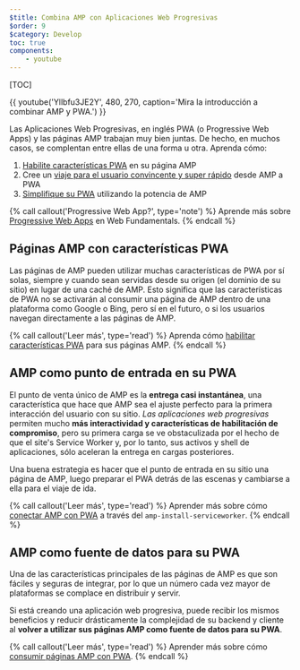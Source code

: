 ```yaml
---
$title: Combina AMP con Aplicaciones Web Progresivas
$order: 9
$category: Develop
toc: true
components:
    - youtube
---
```

[TOC]

{{ youtube('Yllbfu3JE2Y', 480, 270, caption='Mira la introducción a combinar AMP y PWA.') }}

Las Aplicaciones Web Progresivas, en inglés PWA (o Progressive Web Apps) y las páginas AMP trabajan muy bien juntas. De hecho, en muchos casos, se complentan entre ellas de una forma u otra. Aprenda cómo:

1. [Habilite características PWA](/es/docs/guides/pwa-amp/amp-as-pwa.html) en su página AMP
1. Cree un [viaje para el usuario convincente y super rápido](/es/docs/guides/pwa-amp/amp-to-pwa.html) desde AMP a PWA
1. [Simplifique su PWA](/es/docs/guides/pwa-amp/amp-in-pwa.html) utilizando la potencia de AMP

{% call callout('Progressive Web App?', type='note') %}
Aprende más sobre [Progressive Web Apps](https://developers.google.com/web/progressive-web-apps/) en Web Fundamentals.
{% endcall %}

## Páginas AMP con características PWA

Las páginas de AMP pueden utilizar muchas características de PWA por sí solas, siempre y cuando sean servidas desde su origen (el dominio de su sitio) en lugar de una caché de AMP. Esto significa que las características de PWA no se activarán al consumir una página de AMP dentro de una plataforma como Google o Bing, pero sí en el futuro, o si los usuarios navegan directamente a las páginas de AMP.

{% call callout('Leer más', type='read') %}
Aprenda cómo [habilitar características PWA](/es/docs/guides/pwa-amp/amp-as-pwa.html) para sus páginas AMP.
{% endcall %}

## AMP como punto de entrada en su PWA

El punto de venta único de AMP es la **entrega casi instantánea**, una característica que hace que AMP sea el ajuste perfecto para la primera interacción del usuario con su sitio. *Las aplicaciones web progresivas* permiten mucho **más interactividad y características de habilitación de compromiso**, pero su primera carga se ve obstaculizada por el hecho de que el site's Service Worker y, por lo tanto, sus activos y shell de aplicaciones, sólo aceleran la entrega en cargas posteriores.

Una buena estrategia es hacer que el punto de entrada en su sitio una página de AMP, luego preparar el PWA detrás de las escenas y cambiarse a ella para el viaje de ida.

{% call callout('Leer más', type='read') %}
Aprender más sobre cómo [conectar AMP con PWA](/es/docs/guides/pwa-amp/amp-to-pwa.html) a través del `amp-install-serviceworker`.
{% endcall %}

## AMP como fuente de datos para su PWA

Una de las características principales de las páginas de AMP es que son fáciles y seguras de integrar, por lo que un número cada vez mayor de plataformas se complace en distribuir y servir.

Si está creando una aplicación web progresiva, puede recibir los mismos beneficios y reducir drásticamente la complejidad de su backend y cliente al **volver a utilizar sus páginas AMP como fuente de datos para su PWA**.

{% call callout('Leer más', type='read') %}
Aprender más sobre cómo [consumir páginas AMP con PWA](/es/docs/guides/pwa-amp/amp-in-pwa.html).
{% endcall %}
